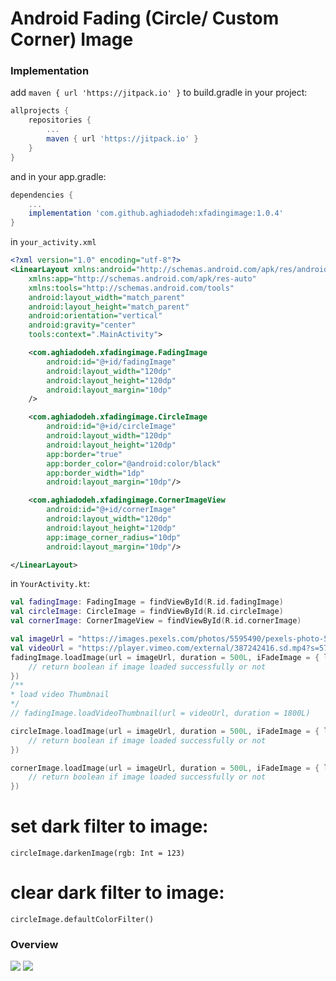 # Android Fading (Circle/ Custom Corner) Image

### Implementation
add `maven { url 'https://jitpack.io' }` to build.gradle in your project:
``` groovy
allprojects {
    repositories {
		...
        maven { url 'https://jitpack.io' }
    }
}
```
and in your app.gradle:
``` groovy
dependencies {
	...
	implementation 'com.github.aghiadodeh:xfadingimage:1.0.4'
}
```

in `your_activity.xml`
```xml
<?xml version="1.0" encoding="utf-8"?>
<LinearLayout xmlns:android="http://schemas.android.com/apk/res/android"
    xmlns:app="http://schemas.android.com/apk/res-auto"
    xmlns:tools="http://schemas.android.com/tools"
    android:layout_width="match_parent"
    android:layout_height="match_parent"
    android:orientation="vertical"
    android:gravity="center"
    tools:context=".MainActivity">

    <com.aghiadodeh.xfadingimage.FadingImage
        android:id="@+id/fadingImage"
        android:layout_width="120dp"
        android:layout_height="120dp"
        android:layout_margin="10dp"
    />

    <com.aghiadodeh.xfadingimage.CircleImage
        android:id="@+id/circleImage"
        android:layout_width="120dp"
        android:layout_height="120dp"
        app:border="true"
        app:border_color="@android:color/black"
        app:border_width="1dp"
        android:layout_margin="10dp"/>

    <com.aghiadodeh.xfadingimage.CornerImageView
        android:id="@+id/cornerImage"
        android:layout_width="120dp"
        android:layout_height="120dp"
        app:image_corner_radius="10dp"
        android:layout_margin="10dp"/>

</LinearLayout>
```

in `YourActivity.kt`:
```kotlin
val fadingImage: FadingImage = findViewById(R.id.fadingImage)
val circleImage: CircleImage = findViewById(R.id.circleImage)
val cornerImage: CornerImageView = findViewById(R.id.cornerImage)

val imageUrl = "https://images.pexels.com/photos/5595490/pexels-photo-5595490.jpeg?auto=compress&cs=tinysrgb&dpr=1&w=500"
val videoUrl = "https://player.vimeo.com/external/387242416.sd.mp4?s=57e2d102f99b0c27b03d4db5fe9ca903b5646d41&profile_id=165&oauth2_token_id=57447761"
fadingImage.loadImage(url = imageUrl, duration = 500L, iFadeImage = { loaded ->
	// return boolean if image loaded successfully or not
})
/**
* load video Thumbnail
*/
// fadingImage.loadVideoThumbnail(url = videoUrl, duration = 1800L)

circleImage.loadImage(url = imageUrl, duration = 500L, iFadeImage = { loaded ->
	// return boolean if image loaded successfully or not
})

cornerImage.loadImage(url = imageUrl, duration = 500L, iFadeImage = { loaded ->
	// return boolean if image loaded successfully or not
})
```

# set dark filter to image:
```kitlon
circleImage.darkenImage(rgb: Int = 123)
```

# clear dark filter to image:
```kitlon
circleImage.defaultColorFilter()
```

### Overview
![](https://i.imgur.com/agBGwtE.png)
![](https://i.imgur.com/eM0DugD.png)
